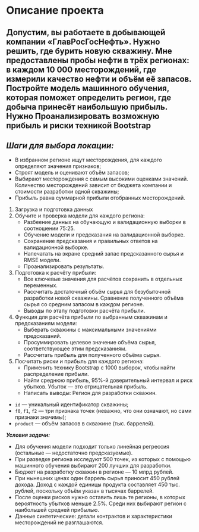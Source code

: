 # Описание проекта
Допустим, вы работаете в добывающей компании «ГлавРосГосНефть». Нужно решить, где бурить новую скважину.
Мне предоставлены пробы нефти в трёх регионах: в каждом 10 000 месторождений, где измерили качество нефти и объём её запасов. Постройте модель машинного обучения, которая поможет определить регион, где добыча принесёт наибольшую прибыль. Нужно Проанализировать возможную прибыль и риски техникой Bootstrap
- 
*Шаги для выбора локации:*
- 
- В избранном регионе ищут месторождения, для каждого определяют значения признаков;
- Строят модель и оценивают объём запасов;
- Выбирают месторождения с самым высокими оценками значений. Количество месторождений зависит от бюджета компании и стоимости разработки одной скважины;
- Прибыль равна суммарной прибыли отобранных месторождений.


1. Загрузка и подготовка данных
2. Обучите и проверка модели для каждого региона:
    - Разбеение данных на обучающую и валидационную выборки в соотношении 75:25.
    - Обучение модели и предсказания на валидационной выборке.
    - Сохранение предсказания и правильных ответов на валидационной выборке.
    - Напечатать на экране средний запас предсказанного сырья и RMSE модели.
    - Проанализировать результаты.
3. Подготовка к расчёту прибыли:
    - Все ключевые значения для расчётов сохранить в отдельных переменных.
    - Рассчитать достаточный объём сырья для безубыточной разработки новой скважины. Сравнение полученного объёма сырья со средним запасом в каждом регионе.
    - Выводы по этапу подготовки расчёта прибыли.
4. Функция для расчёта прибыли по выбранным скважинам и предсказаниям модели:
    - Выберать скважины с максимальными значениями предсказаний.
    - Просуммировать целевое значение объёма сырья, соответствующее этим предсказаниям.
    - Рассчитать прибыль для полученного объёма сырья.
5. Посчитать риски и прибыль для каждого региона:
    - Применить технику Bootstrap с 1000 выборок, чтобы найти распределение прибыли.
    - Найти среднюю прибыль, 95%-й доверительный интервал и риск убытков. Убыток — это отрицательная прибыль.
    - Написать выводы: Регион для разработки скважин.

- `id` — уникальный идентификатор скважины;
- `f0`, `f1`, `f2` — три признака точек (неважно, что они означают, но сами признаки значимы);
- `product` — объём запасов в скважине (тыс. баррелей).

***Условия задачи:***
- Для обучения модели подходит только линейная регрессия (остальные — недостаточно предсказуемые).
- При разведке региона исследуют 500 точек, из которых с помощью машинного обучения выбирают 200 лучших для разработки.
- Бюджет на разработку скважин в регионе — 10 млрд рублей.
- При нынешних ценах один баррель сырья приносит 450 рублей дохода. Доход с каждой единицы продукта составляет 450 тыс. рублей, поскольку объём указан в тысячах баррелей.
- После оценки рисков нужно оставить лишь те регионы, в которых вероятность убытков меньше 2.5%. Среди них выбирают регион с наибольшей средней прибылью.
- Данные синтетические: детали контрактов и характеристики месторождений не разглашаются.
